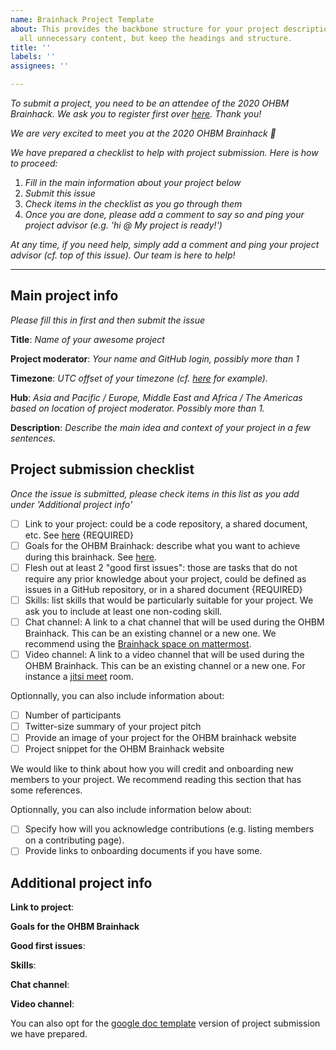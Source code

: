 ```yaml
---
name: Brainhack Project Template
about: This provides the backbone structure for your project description. Please delete
  all unnecessary content, but keep the headings and structure.
title: ''
labels: ''
assignees: ''

---
```

*To submit a project, you need to be an attendee of the 2020 OHBM Brainhack. We ask you to register first over [here](http://www.humanbrainmapping.org/HackathonReg/). Thank you!*

*We are very excited to meet you at the 2020 OHBM Brainhack 🎉*

*We have prepared a checklist to help with project submission. Here is how to proceed:*
 1. *Fill in the main information about your project below*
 2. *Submit this issue*
 3. *Check items in the checklist as you go through them*
 4. *Once you are done, please add a comment to say so and ping your project advisor (e.g. 'hi @<project-advisor-login> My project is ready!')*

*At any time, if you need help, simply add a comment and ping your project advisor (cf. top of this issue). Our team is here to help!*

----------------------------
## Main project info
*Please fill this in first and then submit the issue*

**Title**: *Name of your awesome project*

**Project moderator**: *Your name and GitHub login, possibly more than 1*

**Timezone**: *UTC offset of your timezone (cf. [here](https://www.timeanddate.com/time/map/) for example).*

**Hub**: *Asia and Pacific / Europe, Middle East and Africa / The Americas based on location of project moderator. Possibly more than 1.*

**Description**: *Describe the main idea and context of your project in a few sentences.*

## Project submission checklist
*Once the issue is submitted, please check items in this list as you add under 'Additional project info'*

-   [ ] Link to your project: could be a code repository, a shared document, etc. See [here]() {REQUIRED}
-   [ ] Goals for the OHBM Brainhack: describe what you want to achieve during this brainhack. See [here]().
-   [ ] Flesh out at least 2 "good first issues": those are tasks that do not require any prior knowledge about your project, could be defined as issues in a GitHub repository, or in a shared document {REQUIRED}
-   [ ] Skills: list skills that would be particularly suitable for your project. We ask you to include at least one non-coding skill.
-   [ ] Chat channel: A link to a chat channel that will be used during the OHBM Brainhack. This can be an existing channel or a new one. We recommend using the [Brainhack space on mattermost](https://mattermost.brainhack.org/).
-   [ ] Video channel: A link to a video channel that will be used during the OHBM Brainhack. This can be an existing channel or a new one. For instance a [jitsi meet](https://meet.jit.si/) room.

Optionnally, you can also include information about:
-   [ ] Number of participants
-   [ ] Twitter-size summary of your project pitch
-   [ ] Provide an image of your project for the OHBM brainhack website
-   [ ] Project snippet for the OHBM Brainhack website

We would like to think about how you will credit and onboarding new members to your project. We recommend reading this section that has some references. 

Optionnally, you can also include information below about:
-   [ ] Specify how will you acknowledge contributions (e.g. listing members on a contributing page).
-   [ ] Provide links to onboarding documents if you have some.

## Additional project info
**Link to project**: 

**Goals for the OHBM Brainhack**

**Good first issues**:

**Skills**:

**Chat channel**:

**Video channel**:












You can also opt for the [google doc template](https://docs.google.com/document/d/11eyTp5m2odaraAeRHdWytlMOUW3Cwvu0nMaxCbf1cqo/edit?usp=sharing) version of project submission we have prepared.
